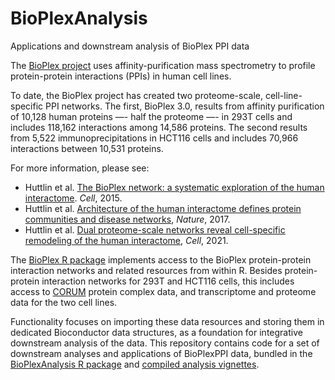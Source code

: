 # BioPlexAnalysis
Applications and downstream analysis of BioPlex PPI data

The [BioPlex project](https://bioplex.hms.harvard.edu/) uses affinity-purification mass spectrometry to profile protein-protein interactions (PPIs) in human cell lines.

To date, the BioPlex project has created two proteome-scale, cell-line-specific PPI networks. The first, BioPlex 3.0, results from affinity purification of 10,128 human proteins —- half the proteome —- in 293T cells and includes 118,162 interactions among 14,586 proteins. The second results from 5,522 immunoprecipitations in HCT116 cells and includes 70,966 interactions between 10,531 proteins.

For more information, please see:

* Huttlin et al. [The BioPlex network: a systematic exploration of the human interactome](https://doi.org/10.1016/j.cell.2015.06.043). *Cell*, 2015.
* Huttlin et al. [Architecture of the human interactome defines protein communities and disease networks](https://doi.org/10.1038/nature22366), *Nature*, 2017.
* Huttlin et al. [Dual proteome-scale networks reveal cell-specific remodeling of the human interactome](https://doi.org/10.1016/j.cell.2021.04.011), *Cell*, 2021.

The [BioPlex R package](https://bioconductor.org/packages/BioPlex)
implements access to the BioPlex protein-protein interaction networks and
related resources from within R. 
Besides protein-protein interaction networks for 293T and HCT116 cells,
this includes access to [CORUM](http://mips.helmholtz-muenchen.de/corum)
protein complex data, and transcriptome and proteome data for the two cell lines. 
             
Functionality focuses on importing these data resources and
storing them in dedicated Bioconductor data structures, as a foundation for
integrative downstream analysis of the data. This repository contains code for 
a set of downstream analyses and applications of BioPlexPPI data, bundled in the 
[BioPlexAnalysis R package](https://github.com/ccb-hms/BioPlexAnalysis)
and
[compiled analysis vignettes](https://ccb-hms.github.io/BioPlexAnalysis/).

